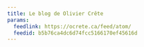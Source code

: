 ```yaml
---
title: Le blog de Olivier Crête
params:
  feedlink: https://ocrete.ca/feed/atom/
  feedid: b5b76ca4dc6d74fcc5166170ef45616d
---
```

